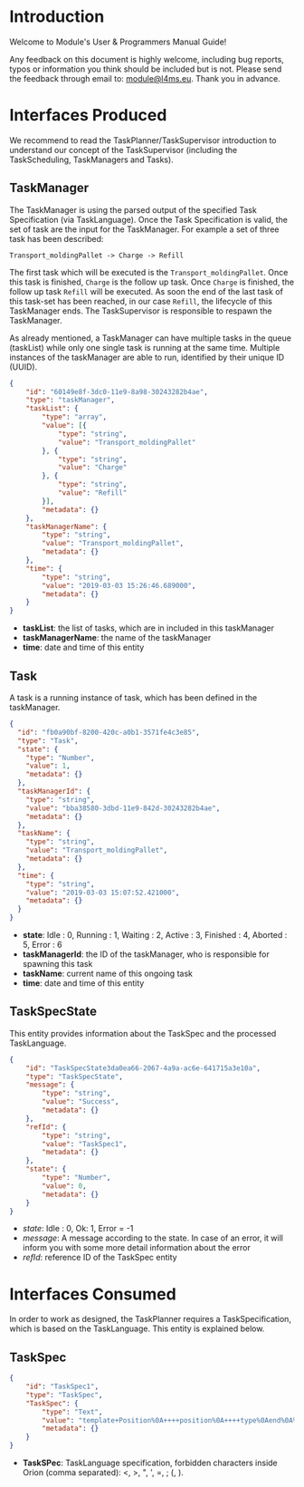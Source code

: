 # Introduction
 
Welcome to Module's User & Programmers Manual Guide! 

Any feedback on this document is highly welcome, including bug reports, typos or information you think should be included but is not. Please send the feedback through email to: module@l4ms.eu. Thank you in advance.

# Interfaces Produced
 We recommend to read the TaskPlanner/TaskSupervisor introduction to understand our concept of the TaskSupervisor (including the TaskScheduling, TaskManagers and Tasks).

## TaskManager 
The TaskManager is using the parsed output of the specified Task Specification (via TaskLanguage). Once the Task Specification is valid, the set of task are the input for the TaskManager. For example a set of three task has been described:

```
Transport_moldingPallet -> Charge -> Refill
```


The first task which will be executed is the `Transport_moldingPallet`. Once this task is finished, `Charge` is the follow up task. Once `Charge` is finished, the follow up task `Refill` will be executed. As soon the end of the last task of this task-set has been reached, in our case `Refill`, the lifecycle of this TaskManager ends. The TaskSupervisor is responsible to respawn the TaskManager.

 As already mentioned, a TaskManager can have multiple tasks in the queue (taskList) while only one single task is running at the same time. Multiple instances of the taskManager are able to run, identified by their unique ID (UUID).

```json
{
	"id": "60149e8f-3dc0-11e9-8a98-30243282b4ae",
	"type": "taskManager",
	"taskList": {
		"type": "array",
		"value": [{
			"type": "string",
			"value": "Transport_moldingPallet"
		}, {
			"type": "string",
			"value": "Charge"
		}, {
			"type": "string",
			"value": "Refill"
		}],
		"metadata": {}
	},
	"taskManagerName": {
		"type": "string",
		"value": "Transport_moldingPallet",
		"metadata": {}
	},
	"time": {
		"type": "string",
		"value": "2019-03-03 15:26:46.689000",
		"metadata": {}
	}
}
```

*  **taskList**: the list of tasks, which are in included in this taskManager
*  **taskManagerName**: the name of the taskManager
*  **time**: date and time of this entity


## Task 
A task is a running instance of task, which has been defined in the taskManager. 
```json
{
  "id": "fb0a90bf-8200-420c-a0b1-3571fe4c3e85",
  "type": "Task",
  "state": {
    "type": "Number",
    "value": 1,
    "metadata": {}
  },
  "taskManagerId": {
    "type": "string",
    "value": "bba38580-3dbd-11e9-842d-30243282b4ae",
    "metadata": {}
  },
  "taskName": {
    "type": "string",
    "value": "Transport_moldingPallet",
    "metadata": {}
  },
  "time": {
    "type": "string",
    "value": "2019-03-03 15:07:52.421000",
    "metadata": {}
  }
}
```

* **state**: Idle : 0, Running : 1, Waiting : 2, Active : 3, Finished : 4, Aborted : 5, Error : 6
* **taskManagerId**: the ID of the taskManager, who is responsible for spawning this task
* **taskName**: current name of this ongoing task
* **time**: date and time of this entity


## TaskSpecState 
This entity provides information about the TaskSpec and the processed TaskLanguage.
```json
{
	"id": "TaskSpecState3da0ea66-2067-4a9a-ac6e-641715a3e10a",
	"type": "TaskSpecState",
	"message": {
		"type": "string",
		"value": "Success",
		"metadata": {}
	},
	"refId": {
		"type": "string",
		"value": "TaskSpec1",
		"metadata": {}
	},
	"state": {
		"type": "Number",
		"value": 0,
		"metadata": {}
	}
}
```
* *state*:  Idle : 0, Ok: 1, Error = -1
* *message*: A message according to the state. In case of an error, it will inform you with some more detail information about the error
* *refId*: reference ID of the TaskSpec entity

# Interfaces Consumed
 In order to work as designed, the TaskPlanner requires a TaskSpecification, which is based on the TaskLanguage. This entity is explained below.
## TaskSpec

```json
{
	"id": "TaskSpec1",
	"type": "TaskSpec",
	"TaskSpec": {
		"type": "Text",
		"value": "template+Position%0A++++position%0A++++type%0Aend%0A%0Atemplate+Sensor%0A++++sensorId%0A++++type%0A++++value%0Aend%0A%0A%23%23%23%23%0A%0APosition+moldingPallet%0A++++type+%3D+%22pallet%22%0A++++position+%3D+%22moldingArea_palletPlace%22%0Aend%0A%0APosition+warehouse_pos1%0A++++type+%3D+%22pallet%22%0A++++position+%3D+%22warehouse_destination_pos%22%0Aend%0A%0ASensor+buttonPalletIsReady%0A++++sensorId+%3D+%22buttonMoldingArea%22%0A++++type+%3D+%22Boolean%22%0A++++value+%3D+TRUE%0Aend%0A%0A%23%23%23%23%0A%0A%0Atask+Charge%0A++++Transport+%0A++++from+warehouse_pos1%0A++++to+moldingPallet+%0Aend%0A%0Atask+Test2%0A++++Transport%0A++++from+warehouse_pos1%0A++++to+moldingPallet%0A++++OnDone+Charge%0Aend%0A%0Atask+Refill%0A++++Transport+%0A%09from+warehouse_pos1%0A%09to+moldingPallet%0A++++OnDone+Charge%0Aend%0A%0Atask+Transport_moldingPallet%0A++++Transport%0A++++from+moldingPallet%0A++++to+warehouse_pos1%0A++++TriggeredBy+buttonPalletIsReady.value+%3D%3D+TRUE%0A++++OnDone+Refill%0Aend%0A%0A%0A",
		"metadata": {}
	}
}
```
* **TaskSPec**: TaskLanguage specification, forbidden characters inside Orion (comma separated): <, >, ", ', =, ; (, ).
    
    
